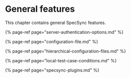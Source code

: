 # General features

This chapter contains general SpecSync features.

{% page-ref page="server-authentication-options.md" %}

{% page-ref page="configuration-file.md" %}

{% page-ref page="hierarchical-configuration-files.md" %}

{% page-ref page="local-test-case-conditions.md" %}

{% page-ref page="specsync-plugins.md" %}



